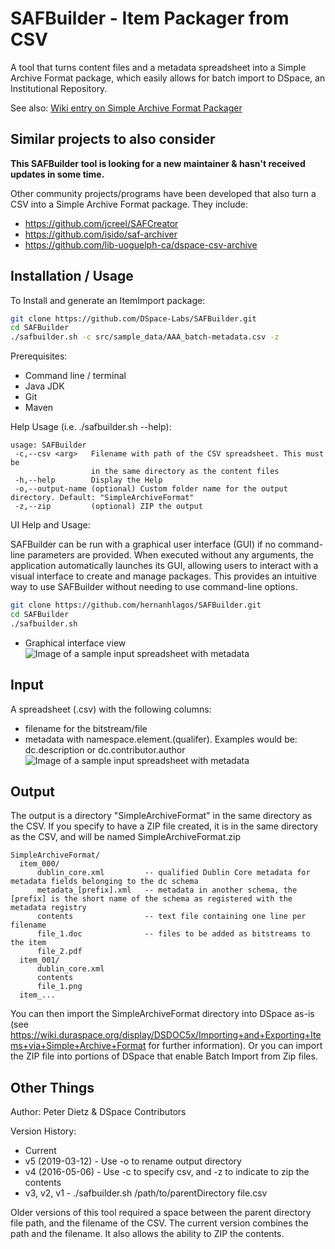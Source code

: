 # SAFBuilder - Item Packager from CSV

A tool that turns content files and a metadata spreadsheet into a Simple Archive Format package, which easily allows for batch import to DSpace, an Institutional Repository.

See also: [Wiki entry on Simple Archive Format Packager](https://wiki.duraspace.org/display/DSPACE/Simple+Archive+Format+Packager "Simple Archive Format Package wiki entry")

## Similar projects to also consider
**This SAFBuilder tool is looking for a new maintainer & hasn't received updates in some time.**

Other community projects/programs have been developed that also turn a CSV into a Simple Archive Format package. They include:
* https://github.com/jcreel/SAFCreator
* https://github.com/isido/saf-archiver
* https://github.com/lib-uoguelph-ca/dspace-csv-archive


## Installation / Usage
To Install and generate an ItemImport package:

```bash
git clone https://github.com/DSpace-Labs/SAFBuilder.git
cd SAFBuilder
./safbuilder.sh -c src/sample_data/AAA_batch-metadata.csv -z
```

Prerequisites:

 * Command line / terminal
 * Java JDK
 * Git
 * Maven

Help Usage (i.e. ./safbuilder.sh --help):

```
usage: SAFBuilder   
 -c,--csv <arg>   Filename with path of the CSV spreadsheet. This must be
                  in the same directory as the content files
 -h,--help        Display the Help
 -o,--output-name (optional) Custom folder name for the output directory. Default: "SimpleArchiveFormat"
 -z,--zip         (optional) ZIP the output
 ```

UI Help and Usage:

SAFBuilder can be run with a graphical user interface (GUI) if no command-line parameters are provided. When executed without any arguments, the application automatically launches its GUI, allowing users to interact with a visual interface to create and manage packages. This provides an intuitive way to use SAFBuilder without needing to use command-line options.

```bash
git clone https://github.com/hernanhlagos/SAFBuilder.git
cd SAFBuilder
./safbuilder.sh
```
* Graphical interface view
![Image of a sample input spreadsheet with metadata](https://github.com/user-attachments/assets/2ba2ceb7-d76b-42f6-a0f3-3f2297f99a33)

Input
-----
A spreadsheet (.csv) with the following columns:
* filename for the bitstream/file
* metadata with namespace.element.(qualifer). Examples would be: dc.description or dc.contributor.author
![Image of a sample input spreadsheet with metadata](https://user-images.githubusercontent.com/58014/54175778-6e541a00-4462-11e9-9196-c3a3ae76f6e0.png "sample spreadsheet with metadata")


Output
------
The output is a directory "SimpleArchiveFormat" in the same directory as the CSV. If you specify to have a ZIP file created, it is in the same directory as the CSV, and will be named SimpleArchiveFormat.zip
```
SimpleArchiveFormat/
  item_000/
      dublin_core.xml         -- qualified Dublin Core metadata for metadata fields belonging to the dc schema
      metadata_[prefix].xml   -- metadata in another schema, the [prefix] is the short name of the schema as registered with the metadata registry
      contents                -- text file containing one line per filename
      file_1.doc              -- files to be added as bitstreams to the item
      file_2.pdf
  item_001/
      dublin_core.xml
      contents
      file_1.png
  item_...
```

You can then import the SimpleArchiveFormat directory into DSpace as-is (see https://wiki.duraspace.org/display/DSDOC5x/Importing+and+Exporting+Items+via+Simple+Archive+Format for further information). Or you can import the ZIP file into portions of DSpace that enable Batch Import from Zip files.


Other Things
-----

Author: Peter Dietz & DSpace Contributors

Version History:

* Current 
* v5 (2019-03-12) - Use -o to rename output directory
* v4 (2016-05-06) - Use -c to specify csv, and -z to indicate to zip the contents
* v3, v2, v1 - ./safbuilder.sh /path/to/parentDirectory file.csv

Older versions of this tool required a space between the parent directory file path, and the filename of the CSV. The current version combines the path and the filename. It also allows the ability to ZIP the contents.
